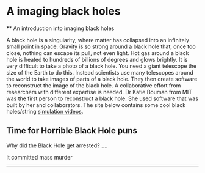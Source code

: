 A imaging black holes
=============================
** An introduction into imaging black holes

A black hole is a singularity, where matter has collapsed into an infinitely small point in space.
Gravity is so strong around a black hole that, once too close, nothing can escape its pull, not even light. 
Hot gas around a black hole is heated to hundreds of billions of degrees and glows brightly.
It is very difficult to take a photo of a black hole. You need a giant telescope the size of the Earth to do this.
Instead scientists use many telescopes around the world to take images of parts of a black hole.
They then create software to reconstruct the image of the black hole. A collaborative effort from researchers with different expertise is needed.
Dr Katie Bouman from MIT was the first person to reconstruct a black hole. She used software that was built by her and collaborators.
The site below contains some cool black holes/string [simulation videos](http://www.grchombo.org/movies).

Time for Horrible Black Hole puns
---------------

Why did the Black Hole get arrested?
....

It committed mass murder

------------
